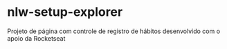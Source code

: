 # nlw-setup-explorer
 Projeto de página com controle de registro de hábitos desenvolvido com o apoio da Rocketseat
